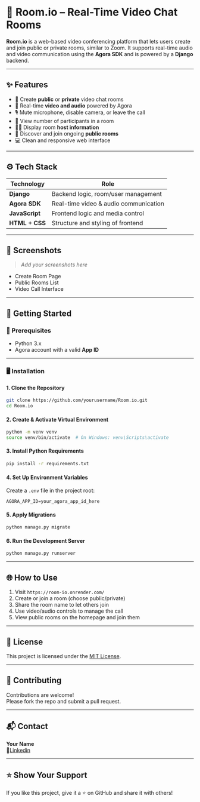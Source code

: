 
# 🔵 Room.io – Real-Time Video Chat Rooms

**Room.io** is a web-based video conferencing platform that lets users create and join public or private rooms, similar to Zoom. It supports real-time audio and video communication using the **Agora SDK** and is powered by a **Django** backend.

---

## ✨ Features

- 🔐 Create **public** or **private** video chat rooms  
- 🎥 Real-time **video and audio** powered by Agora  
- 🎙 Mute microphone, disable camera, or leave the call  
- 👥 View number of participants in a room  
- 🧑‍💼 Display room **host information**  
- 📜 Discover and join ongoing **public rooms**  
- 💻 Clean and responsive web interface  

---

## ⚙️ Tech Stack

| Technology     | Role                                     |
|----------------|------------------------------------------|
| **Django**     | Backend logic, room/user management      |
| **Agora SDK**  | Real-time video & audio communication    |
| **JavaScript** | Frontend logic and media control         |
| **HTML + CSS** | Structure and styling of frontend        |

---

## 📸 Screenshots

> _Add your screenshots here_  
- Create Room Page  
- Public Rooms List  
- Video Call Interface  

---

## 🚀 Getting Started

### 🔧 Prerequisites

- Python 3.x  
- Agora account with a valid **App ID**

---

### 🖥 Installation

#### 1. Clone the Repository

```bash
git clone https://github.com/yourusername/Room.io.git
cd Room.io
```

#### 2. Create & Activate Virtual Environment

```bash
python -m venv venv
source venv/bin/activate  # On Windows: venv\Scripts\activate
```

#### 3. Install Python Requirements

```bash
pip install -r requirements.txt
```

#### 4. Set Up Environment Variables

Create a `.env` file in the project root:

```env
AGORA_APP_ID=your_agora_app_id_here
```

#### 5. Apply Migrations

```bash
python manage.py migrate
```

#### 6. Run the Development Server

```bash
python manage.py runserver
```

---

## 🌐 How to Use

1. Visit `https://room-io.onrender.com/`  
2. Create or join a room (choose public/private)  
3. Share the room name to let others join  
4. Use video/audio controls to manage the call  
5. View public rooms on the homepage and join them  

---

## 📜 License

This project is licensed under the [MIT License](LICENSE).

---

## 🙌 Contributing

Contributions are welcome!  
Please fork the repo and submit a pull request.

---

## 📬 Contact

**Your Name**  
💬[Linkedin](https://www.linkedin.com/in/alexeyo-mathew-alexander/)

---

## ⭐️ Show Your Support

If you like this project, give it a ⭐️ on GitHub and share it with others!
